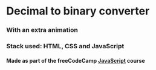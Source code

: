 # Decimal to binary converter
### With an extra animation
### Stack used: HTML, CSS and JavaScript
#### Made as part of the freeCodeCamp [JavaScript](https://www.freecodecamp.org/learn/javascript-algorithms-and-data-structures-v8/#learn-recursion-by-building-a-decimal-to-binary-converter) course
